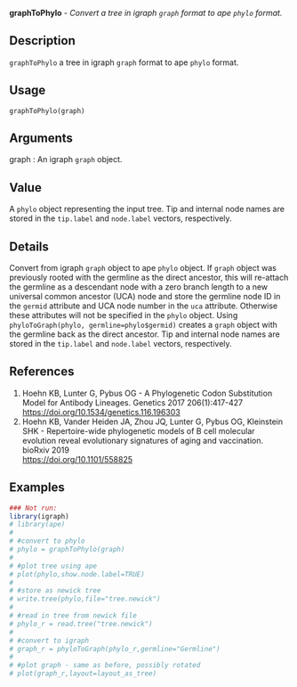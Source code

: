 **graphToPhylo** - *Convert a tree in igraph `graph` format to ape `phylo` format.*

Description
--------------------

`graphToPhylo` a tree in igraph `graph` format to ape `phylo` 
format.


Usage
--------------------
```
graphToPhylo(graph)
```

Arguments
-------------------

graph
:   An igraph `graph` object.




Value
-------------------

A `phylo` object representing the input tree. Tip and internal node names are 
stored in the `tip.label` and `node.label` vectors, respectively.


Details
-------------------

Convert from igraph `graph` object to ape `phylo` object. If `graph` object
was previously rooted with the germline as the direct ancestor, this will re-attach the 
germline as a descendant node with a zero branch length to a new universal common ancestor (UCA) 
node and store the germline node ID in the `germid` attribute and UCA node number in 
the `uca` attribute. Otherwise these attributes will not be specified in the `phylo` object. 
Using `phyloToGraph(phylo, germline=phylo$germid)` creates a `graph` object with the germline 
back as the direct ancestor. Tip and internal node names are 
stored in the `tip.label` and `node.label` vectors, respectively.


References
-------------------


1. Hoehn KB, Lunter G, Pybus OG - A Phylogenetic Codon Substitution Model for Antibody 
Lineages. Genetics 2017 206(1):417-427
https://doi.org/10.1534/genetics.116.196303 
 1. Hoehn KB, Vander Heiden JA, Zhou JQ, Lunter G, Pybus OG, Kleinstein SHK - 
Repertoire-wide phylogenetic models of B cell molecular evolution reveal 
evolutionary signatures of aging and vaccination. bioRxiv 2019  
https://doi.org/10.1101/558825 




Examples
-------------------

```R
### Not run:
library(igraph)
# library(ape)
# 
# #convert to phylo
# phylo = graphToPhylo(graph)
# 
# #plot tree using ape
# plot(phylo,show.node.label=TRUE)
# 
# #store as newick tree
# write.tree(phylo,file="tree.newick")
# 
# #read in tree from newick file
# phylo_r = read.tree("tree.newick")
# 
# #convert to igraph
# graph_r = phyloToGraph(phylo_r,germline="Germline")
# 
# #plot graph - same as before, possibly rotated
# plot(graph_r,layout=layout_as_tree)
```








